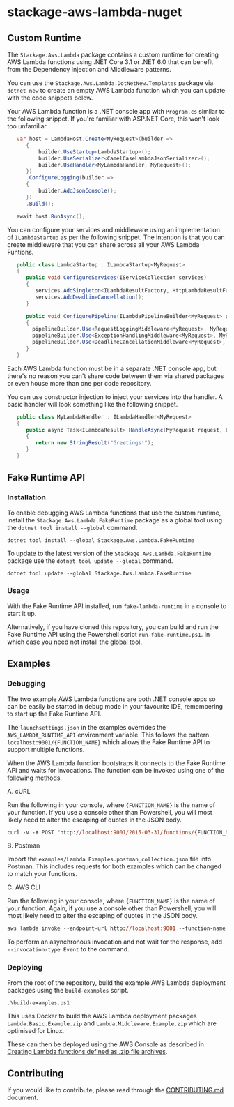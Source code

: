 # stackage-aws-lambda-nuget

## Custom Runtime

The `Stackage.Aws.Lambda` package contains a custom runtime for creating AWS Lambda functions using .NET Core 3.1 or .NET 6.0 that can benefit from the Dependency Injection and Middleware patterns.

You can use the `Stackage.Aws.Lambda.DotNetNew.Templates` package via `dotnet new` to create an empty AWS Lambda function which you can update with the code snippets below.

Your AWS Lambda function is a .NET console app with `Program.cs` similar to the following snippet. If you're familiar with ASP.NET Core, this won't look too unfamiliar.

```cs
   var host = LambdaHost.Create<MyRequest>(builder =>
      {
          builder.UseStartup<LambdaStartup>();
          builder.UseSerializer<CamelCaseLambdaJsonSerializer>();
          builder.UseHandler<MyLambdaHandler, MyRequest>();
      })
      .ConfigureLogging(builder =>
      {
          builder.AddJsonConsole();
      })
      .Build();

   await host.RunAsync();
```

You can configure your services and middleware using an implementation of `ILambdaStartup` as per the following snippet. The intention is that you can create middleware that you can share across all your AWS Lambda Funtions.

```cs
   public class LambdaStartup : ILambdaStartup<MyRequest>
   {
      public void ConfigureServices(IServiceCollection services)
      {
         services.AddSingleton<ILambdaResultFactory, HttpLambdaResultFactory>();
         services.AddDeadlineCancellation();
      }

      public void ConfigurePipeline(ILambdaPipelineBuilder<MyRequest> pipelineBuilder)
      {
        pipelineBuilder.Use<RequestLoggingMiddleware<MyRequest>, MyRequest>();
        pipelineBuilder.Use<ExceptionHandlingMiddleware<MyRequest>, MyRequest>();
        pipelineBuilder.Use<DeadlineCancellationMiddleware<MyRequest>, MyRequest>();
      }
   }
```

Each AWS Lambda function must be in a separate .NET console app, but there's no reason you can't share code between them via shared packages or even house more than one per code repository.

You can use constructor injection to inject your services into the handler. A basic handler will look something like the following snippet.

```cs
   public class MyLambdaHandler : ILambdaHandler<MyRequest>
   {
      public async Task<ILambdaResult> HandleAsync(MyRequest request, LambdaContext context)
      {
         return new StringResult("Greetings!");
      }
   }
```

## Fake Runtime API

### Installation

To enable debugging AWS Lambda functions that use the custom runtime, install the `Stackage.Aws.Lambda.FakeRuntime` package as a global tool using the `dotnet tool install --global` command.

```
dotnet tool install --global Stackage.Aws.Lambda.FakeRuntime
```

To update to the latest version of the `Stackage.Aws.Lambda.FakeRuntime` package use the `dotnet tool update --global` command.

```
dotnet tool update --global Stackage.Aws.Lambda.FakeRuntime
```

### Usage

With the Fake Runtime API installed, run `fake-lambda-runtime` in a console to start it up.

Alternatively, if you have cloned this repository, you can build and run the Fake Runtime API using the Powershell script `run-fake-runtime.ps1`. In which case you need not install the global tool.

## Examples

### Debugging

The two example AWS Lambda functions are both .NET console apps so can be easily be started in debug mode in your favourite IDE, remembering to start up the Fake Runtime API.

The `launchsettings.json` in the examples overrides the `AWS_LAMBDA_RUNTIME_API` environment variable. This follows the pattern `localhost:9001/{FUNCTION_NAME}` which allows the Fake Runtime API to support multiple functions.

When the AWS Lambda function bootstraps it connects to the Fake Runtime API and waits for invocations. The function can be invoked using one of the following methods.

A. cURL

Run the following in your console, where `{FUNCTION_NAME}` is the name of your function. If you use a console other than Powershell, you will most likely need to alter the escaping of quotes in the JSON body.

```ps
curl -v -X POST "http://localhost:9001/2015-03-31/functions/{FUNCTION_NAME}/invocations" -H "content-type: application/json" -d '{\"foo\": \"bar\"}'
```

B. Postman

Import the `examples/Lambda Examples.postman_collection.json` file into Postman. This includes requests for both examples which can be changed to match your functions.

C. AWS CLI

Run the following in your console, where `{FUNCTION_NAME}` is the name of your function. Again, if you use a console other than Powershell, you will most likely need to alter the escaping of quotes in the JSON body.

```ps
aws lambda invoke --endpoint-url http://localhost:9001 --function-name {FUNCTION_NAME} --payload '{\"foo\": \"bar\"}' --cli-binary-format raw-in-base64-out response.json
```

To perform an asynchronous invocation and not wait for the response, add `--invocation-type Event` to the command.

### Deploying

From the root of the repository, build the example AWS Lambda deployment packages using the `build-examples` script.

`.\build-examples.ps1`

This uses Docker to build the AWS Lambda deployment packages `Lambda.Basic.Example.zip` and `Lambda.Middleware.Example.zip` which are optimised for Linux.

These can then be deployed using the AWS Console as described in [Creating Lambda functions defined as .zip file archives](https://docs.aws.amazon.com/lambda/latest/dg/configuration-function-zip.html).

## Contributing

If you would like to contribute, please read through the [CONTRIBUTING.md](./CONTRIBUTING.md) document.
